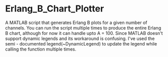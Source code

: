 # Erlang_B_Chart_Plotter
 A MATLAB script that generates Erlang B plots for a given number of channels.
 You can run the script multiple times to produce the entire Erlang B chart, although for now it can handle upto A = 100. Since MATLAB doesn't support dynamic legends and its workaround is confusing. I've used the semi - documented legend(~DynamicLegend) to update the legend while calling the function multiple times.
